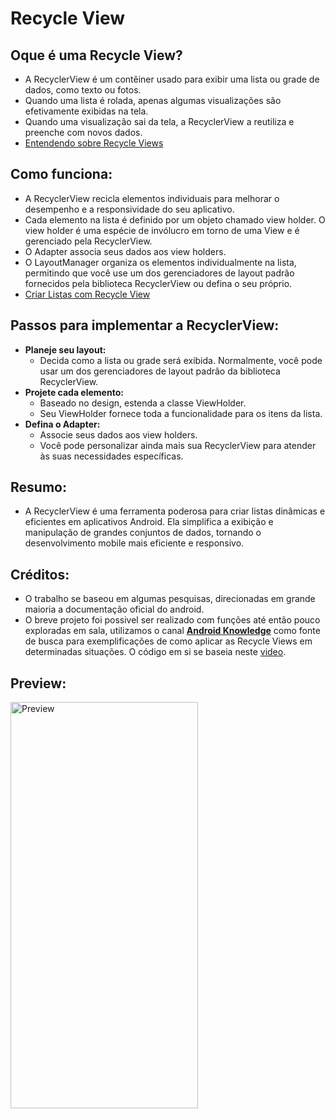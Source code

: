# Recycle View

## Oque é uma Recycle View?

- A RecyclerView é um contêiner usado para exibir uma lista ou grade de dados, como texto ou fotos.
- Quando uma lista é rolada, apenas algumas visualizações são efetivamente exibidas na tela.
- Quando uma visualização sai da tela, a RecyclerView a reutiliza e preenche com novos dados.
- [Entendendo sobre Recycle Views](https://medium.com/androiddevelopers/getting-to-know-recyclerview-ea14f8514e6)

## Como funciona:
- A RecyclerView recicla elementos individuais para melhorar o desempenho e a responsividade do seu aplicativo.
- Cada elemento na lista é definido por um objeto chamado view holder.
O view holder é uma espécie de invólucro em torno de uma View e é gerenciado pela RecyclerView.
- O Adapter associa seus dados aos view holders.
- O LayoutManager organiza os elementos individualmente na lista, permitindo que você use um dos gerenciadores de layout padrão fornecidos pela biblioteca RecyclerView ou defina o seu próprio.
- [Criar Listas com Recycle View](https://developer.android.com/develop/ui/views/layout/recyclerview?hl=pt-br)

## Passos para implementar a RecyclerView:
- **Planeje seu layout:**
  - Decida como a lista ou grade será exibida. Normalmente, você pode usar um dos gerenciadores de layout padrão da biblioteca RecyclerView.
- **Projete cada elemento:**
  - Baseado no design, estenda a classe ViewHolder.
  - Seu ViewHolder fornece toda a funcionalidade para os itens da lista.
- **Defina o Adapter:**
    - Associe seus dados aos view holders.
    - Você pode personalizar ainda mais sua RecyclerView para atender às suas necessidades específicas.

## Resumo:
- A RecyclerView é uma ferramenta poderosa para criar listas dinâmicas e eficientes em aplicativos Android. Ela simplifica a exibição e manipulação de grandes conjuntos de dados, tornando o desenvolvimento mobile mais eficiente e responsivo.

## Créditos:

- O trabalho se baseou em algumas pesquisas, direcionadas em grande maioria a documentação oficial do android.
- O breve projeto foi possivel ser realizado com funções até então pouco exploradas em sala, utilizamos o canal [**Android Knowledge**](https://www.youtube.com/@android_knowledge/videos) como fonte de busca para exemplificações de como aplicar as Recycle Views em determinadas situações. O código em si se baseia neste [video](https://www.youtube.com/watch?v=UDfyZLWyyVM).

## Preview:
<div align="left">
<img align="center" alt="Preview" height="650" width="300" src="https://github.com/VitorVVC/Recycle-View/assets/144281355/f082ac1a-7ae4-4424-a2d6-e87bd4f2aaec">
</div>


